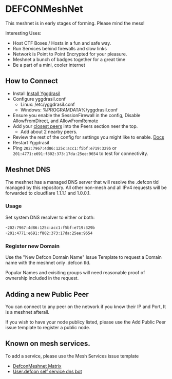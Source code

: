 # DEFCONMeshNet
This meshnet is in early stages of forming. Please mind the mess!

Interesting Uses:
- Host CTF Boxes / Hosts in a fun and safe way. 
- Run Services behind firewalls and slow links
- Network is Point to Point Encrypted for your pleasure.
- Meshnet a bunch of badges together for a great time 
- Be a part of a mini, cooler internet

## How to Connect
- Install [Install Yggdrasil](https://yggdrasil-network.github.io/installation.html)
- Configure yggdrasil.conf
  - Linux: /etc/yggdrasil.conf
  - Windows: %PROGRAMDATA%/yggdrasil.conf
- Ensure you enable the SessionFirewall in the config, Disable AllowFromDirect, and AllowFromRemote
- Add your [closest peers](https://github.com/DEFCONMeshNet/DEFCONMeshNet/blob/master/publicnodes.csv) into the Peers section neer the top.
  - Add about 2 nearby peers.
- Review the rest of the config for settings you might like to enable. [Docs](https://yggdrasil-network.github.io/configuration.html)
- Restart Yggdrasil
- Ping ```202:7967:4d86:125c:acc1:f5bf:e719:329b``` or ```201:4771:e691:f802:373:17da:25ee:9654``` to test for connectivity.

## Meshnet DNS
The meshnet has a managed DNS server that will resolve the .defcon tld managed by this repository. All other non-mesh and all IPv4 requests will be forwarded to cloudflare 1.1.1.1 and 1.0.0.1.

### Usage
Set system DNS resolver to either or both:

-```202:7967:4d86:125c:acc1:f5bf:e719:329b```
-```201:4771:e691:f802:373:17da:25ee:9654```

### Register new Domain
Use the "New Defcon Domain Name" Issue Template to request a Domain name with the meshnet only .defcon tld.

Popular Names and exisiting groups will need reasonable proof of ownership included in the request.

## Adding a new Public Peer
You can connect to any peer on the network if you know their IP and Port, It is a meshnet afterall.

If you wish to have your node publicy listed, please use the Add Public Peer issue template to register a public node.

## Known on mesh services.
To add a service, please use the Mesh Services issue template
- [DefconMeshnet Matrix](https://[200:2c03:79b4:4257:ce90:7582:4c5a:d946])
- [User.defcon self service dns bot](http://[201:6170:df3e:3de1:51a4:fac4:5b17:2d82]/)
